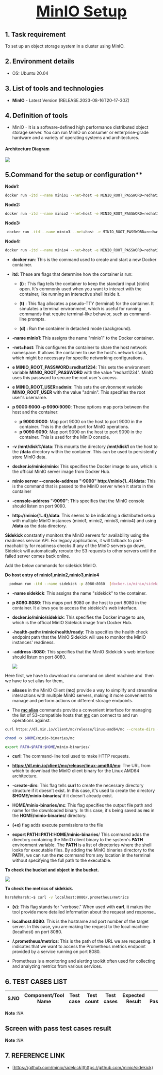   <center> <u> <h1 style="font-size: 50px;">MinIO Setup
</h1> </u> </center>
  

## 1. Task requirement

To set up an object storage system in a cluster using MinIO.

## 2. Environment details

- OS: Ubuntu 20.04

## 3. List of tools and technologies

- **MinIO** - Latest Version (RELEASE.2023-08-16T20-17-30Z)

## 4. Definition of tools

- MinIO - It is a software-defined high performance distributed object storage server. You can run MinIO on consumer or enterprise-grade hardware and a variety of operating systems and architectures.
  
#### Architecture Diagram
![](MinIO%20diagram.jpg)

## 5.Command for the setup or configuration**

**Node1:**

```bash
docker run -itd --name minio1 --net=host -e MINIO_ROOT_PASSWORD=redhat1234 -e MINIO_ROOT_USER=admin   -p 9000:9000 -p 9090:9090 -v /mnt/disk1:/data docker.io/minio/minio minio server --console-address ":9090" http://minio{1..4}/data
```





**Node2:**

```bash
docker run -itd --name minio2 --net=host -e MINIO_ROOT_PASSWORD=redhat1234 -e MINIO_ROOT_USER=admin   -p 9000:9000 -p 9090:9090 -v /mnt/disk2:/data docker.io/minio/minio minio server --console-address ":9090" http://minio{1..4}/data

```






**Node3:**

```bash
 docker run -itd --name minio3 --net=host -e MINIO_ROOT_PASSWORD=redhat1234 -e MINIO_ROOT_USER=admin   -p 9000:9000 -p 9090:9090 -v /mnt/disk3:/data docker.io/minio/minio minio server --console-address ":9090" http://minio{1..4}/data
```


**Node4:**

```bash
docker run -itd --name minio4 --net=host -e MINIO_ROOT_PASSWORD=redhat1234 -e MINIO_ROOT_USER=admin   -p 9000:9000 -p 9090:9090 -v /mnt/disk4:/data docker.io/minio/minio minio server --console-address ":9090" http://minio{1..4}/data
```


- **docker run**: This is the command used to create and start a new Docker container.

- **itd:** These are flags that determine how the container is run:
    - **(i)** : This flag tells the container to keep the standard input (stdin) open. It's commonly used when you want to interact with the container, like running an interactive shell inside it.
      
    - **(t)** : This flag allocates a pseudo-TTY (terminal) for the container. It simulates a terminal environment, which is useful for running commands that require terminal-like behavior, such as command-line prompts.
      
    - **(d)** : Run the container in detached mode (background).

- **-name minio1**: This assigns the name "minio1" to the Docker container.

- **-net=host**: This configures the container to share the host network namespace. It allows the container to use the host's network stack, which might be necessary for specific networking configurations.

- **e MINIO_ROOT_PASSWORD=redhat1234**: This sets the environment variable **MINIO_ROOT_PASSWORD** with the value "redhat1234". MinIO uses this password to secure the root user's access.

- **e MINIO_ROOT_USER=admin**: This sets the environment variable **MINIO_ROOT_USER** with the value "admin". This specifies the root user's username.

- **p 9000:9000 -p 9090:9090**: These options map ports between the host and the container:
    - **p 9000:9000**: Map port 9000 on the host to port 9000 in the container. This is the default port for MinIO operations.
    - **p 9090:9090**: Map port 9090 on the host to port 9090 in the container. This is used for the MinIO console.

- **-v /mnt/disk1:/data**: This mounts the directory **/mnt/disk1** on the host to the **/data** directory within the container. This can be used to persistently store MinIO data.

- **docker.io/minio/minio**: This specifies the Docker image to use, which is the official MinIO server image from Docker Hub.

- **minio server --console-address ":9090" http://minio{1..4}/data:** This is the command that is passed to the MinIO server when it starts in the container

- **-console-address ":9090"**: This specifies that the MinIO console should listen on port 9090.

- **http://minio{1..4}/data**: This seems to be indicating a distributed setup with multiple MinIO instances (minio1, minio2, minio3, minio4) and using **/data** as the data directory.








**Sidekick** constantly monitors the MinIO servers for availability using the readiness service API. For legacy applications, it will fallback to port-reachability for readiness checks.If any of the MinIO servers go down, Sidekick will automatically reroute the S3 requests to other servers until the failed server comes back online.



Add the below commands for sidekick MiniIO.


**Do host entry of minio1,minio2,minio3,minio4**

```bash
  podman run -itd --name sidekick -p 8080:8080  [docker.io/minio/sidekick](http://docker.io/minio/sidekick)--health-path=/minio/health/ready --address :8080 [http://minio](http://minio/){1...4}:9000
```



- **-name sidekick**: This assigns the name "sidekick" to the container.

- **p 8080:8080**: This maps port 8080 on the host to port 8080 in the container. It allows you to access the sidekick's web interface.

- **docker.io/minio/sidekick**: This specifies the Docker image to use, which is the official MinIO Sidekick image from Docker Hub.

- **-health-path=/minio/health/ready**: This specifies the health check endpoint path that the MinIO Sidekick will use to monitor the MinIO instances' readiness.

- -**address :8080**: This specifies that the MinIO Sidekick's web interface should listen on port 8080.
  
    ![](image1.png)


Here first, we have to download mc command on client machine and  then we have to set alias for them,

- **aliases** in the MinIO Client (**mc**) provide a way to simplify and streamline interactions with multiple MinIO servers, making it more convenient to manage and perform actions on different storage endpoints.


- The [**mc alias**](https://min.io/docs/minio/linux/reference/minio-mc/mc-alias.html#command-mc.alias) commands provide a convenient interface for managing the list of S3-compatible hosts that **[mc](https://min.io/docs/minio/linux/reference/minio-mc.html#command-mc)** can connect to and run operations against.


```bash
curl https://dl.min.io/client/mc/release/linux-amd64/mc --create-dirs -o $HOME/minio-binaries/m

chmod +x $HOME/minio-binaries/mc

export PATH=$PATH:$HOME/minio-binaries/
```


- **curl**: The command-line tool used to make HTTP requests.

- **https://dl.min.io/client/mc/release/linux-amd64/mc**: The URL from which to download the MinIO client binary for the Linux AMD64 architecture.

- **-create-dirs**: This flag tells **curl** to create the necessary directory structure if it doesn't exist. In this case, it's used to create the directory **$HOME/minio-binaries/** if it doesn't already exist.

- **HOME/minio-binaries/mc**: This flag specifies the output file path and name for the downloaded binary. In this case, it's being saved as **mc** in the **HOME/minio-binaries/** directory.

- **(+x)** flag adds execute permissions to the file

- **export PATH=PATH:HOME/minio-binaries**/ This command adds the directory containing the MinIO client binary to the system's **PATH** environment variable. The **PATH** is a list of directories where the shell looks for executable files. By adding the MinIO binaries directory to the **PATH,** we can run the **mc** command from any location in the terminal without specifying the full path to the executable.

**To check the bucket and object in the bucket.**

![](image2.png)

**To check the metrics of sidekick.**

```bash
harsh@harsh:~$ curl -v localhost:8080/.prometheus/metrics
```

- **(v)**: This flag stands for "verbose." When used with **curl**, it makes the tool provide more detailed information about the request and response..

- **localhost:8080**: This is the hostname and port number of the target server. In this case, you are making the request to the local machine (localhost) on port 8080.

- **/.prometheus/metrics**: This is the path of the URL we are requesting. It indicates that we want to access the Prometheus metrics endpoint provided by a service running on port 8080.

- Prometheus is a monitoring and alerting toolkit often used for collecting and analyzing metrics from various services.

## 6. TEST CASES LIST ##

| S.NO | Component/Tool Name | Test case | Test count | Test cases | Expected Result | Test Passed[PASS/FAIL] | Remarks |
|----------|----------|----------|----------|----------|----------|----------|----------|

**Note** :NA


## Screen with pass test cases result ##


**Note** :NA

## 7. REFERENCE LINK

- [https://github.com/minio/sidekick](https://github.com/minio/sidekick)

</aside>
